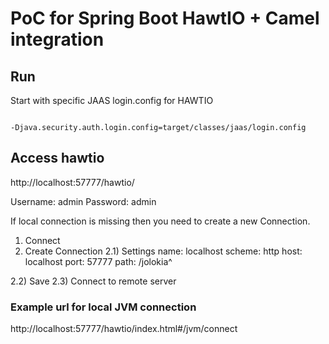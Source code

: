 # PoC for Spring Boot HawtIO + Camel integration

## Run
Start with specific JAAS login.config for HAWTIO
```

-Djava.security.auth.login.config=target/classes/jaas/login.config
```

## Access hawtio
http://localhost:57777/hawtio/

Username: admin
Password: admin

If local connection is missing then you need to create a new Connection.
1) Connect
2) Create Connection
2.1) Settings
name: localhost
scheme: http
host: localhost
port: 57777
path: /jolokia^

2.2) Save
2.3) Connect to remote server

### Example url for local JVM connection
http://localhost:57777/hawtio/index.html#/jvm/connect
